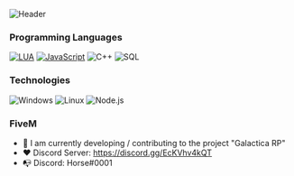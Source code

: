 ![Header](https://user-images.githubusercontent.com/42266290/123518428-935e0c80-d6ae-11eb-8c32-72f0d5dc2cb9.gif)


### Programming Languages

[![LUA](https://img.shields.io/badge/-Lua-000?&logo=lua&logoColor=2C2D72)](https://github.com/visibait?tab=repositories&q=&type=&language=lua)
[![JavaScript](https://img.shields.io/badge/-JavaScript-000?&logo=JavaScript&logoColor=ddc508)](https://github.com/visibait?tab=repositories&q=&type=&language=javascript)
![C++](https://img.shields.io/badge/-C++-000?&logo=c%2B%2B&logoColor=007ACC)
![SQL](https://img.shields.io/badge/-SQL-000?&logo=MySQL&logoColor=4479A1)

### Technologies

![Windows](https://img.shields.io/badge/-Windows-000?&logo=windows&logoColor=0052CC)
![Linux](https://img.shields.io/badge/-Linux-000?&logo=Linux&logoColor=FCC624)
![Node.js](https://img.shields.io/badge/-Node.js-000?&logo=node.js)

### FiveM

- :telescope: I am currently developing / contributing to the project "Galactica RP"
- ❤️ Discord Server: https://discord.gg/EcKVhv4kQT
- 📭 Discord: Horse#0001
